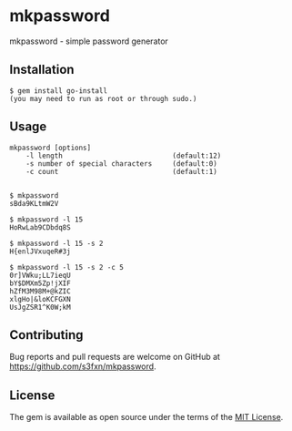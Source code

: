 # mkpassword

mkpassword - simple password generator

## Installation

    $ gem install go-install
    (you may need to run as root or through sudo.)

## Usage

```
mkpassword [options]
    -l length                           (default:12)
    -s number of special characters     (default:0)
    -c count                            (default:1)


$ mkpassword 
sBda9KLtmW2V

$ mkpassword -l 15
HoRwLab9CDbdq8S

$ mkpassword -l 15 -s 2
H{enlJVxuqeR#3j

$ mkpassword -l 15 -s 2 -c 5
0r]VWku;LL7ieqU
bY$DMXm5Zp!jXIF
hZfM3M98M+@kZIC
xlgHo|&loKCFGXN
UsJgZSR1^K0W;kM

```

## Contributing

Bug reports and pull requests are welcome on GitHub at https://github.com/s3fxn/mkpassword.

## License

The gem is available as open source under the terms of the [MIT License](https://opensource.org/licenses/MIT).

